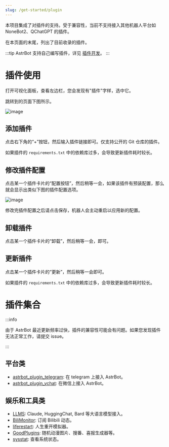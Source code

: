 ```yaml
---
slug: /get-started/plugin
---
```




本项目集成了对插件的支持。受于兼容性，当前不支持接入其他机器人平台如 NoneBot2、QChatGPT 的插件。

在本页面的末尾，列出了目前收录的插件。

:::tip
AstrBot 支持自己编写插件，详见 [插件开发](/docs/开发/插件开发)。
:::

# 插件使用

打开可视化面板，查看左边栏，您会发现有"插件"字样，选中它。

跳转到的页面下图所示。

![image](https://github.com/Soulter/AstrBot-docs/assets/37870767/a2dd4660-b339-41d2-a139-56bfbb2f3f27)

## 添加插件
点击右下角的“+”按钮，然后输入插件链接即可。仅支持公开的 Git 仓库的插件。

如果插件的 `requirements.txt` 中的依赖库过多，会导致更新插件耗时较长。

## 修改插件配置

点击某一个插件卡片的“配置按钮”，然后稍等一会，如果该插件有预装配置，那么就会显示出类似下图的插件配置选项。

![image](https://github.com/Soulter/AstrBot-docs/assets/37870767/602e5bf5-a006-44ee-a334-55b9985433dc)

修改完插件配置之后请点击保存，机器人会主动重启以应用新的配置。

## 卸载插件

点击某一个插件卡片的“卸载”，然后稍等一会，即可。


## 更新插件

点击某一个插件卡片的“更新”，然后稍等一会即可。

如果插件的 `requirements.txt` 中的依赖库过多，会导致更新插件耗时较长。


# 插件集合

:::info

由于 AstrBot 最近更新频率过快，插件的兼容性可能会有问题。如果您发现插件无法正常工作，请提交 issue。

:::

## 平台类

- [astrbot_plugin_telegram](https://github.com/Soulter/astrbot_plugin_telegram): 在 telegram 上接入 AstrBot。
- [astrbot_plugin_vchat](https://github.com/z2z63/astrbot_plugin_vchat): 在微信上接入 AstrBot。

## 娱乐和工具类

- [LLMS](https://github.com/Soulter/llms): Claude, HuggingChat, Bard 等大语言模型接入。
- [BiliMonitor](https://github.com/Soulter/BiliMonitor): 订阅 Bilibili 动态。
- [liferestart](https://github.com/Soulter/liferestart): 人生重开模拟器。
- [GoodPlugins](https://github.com/Soulter/goodplugins): 随机动漫图片、搜番、喜报生成器等。
- [sysstat](https://github.com/Soulter/sysstatqcbot): 查看系统状态。
